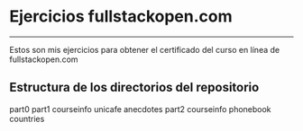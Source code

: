 # Ejercicios fullstackopen.com
***
Estos son mis ejercicios para obtener el certificado del curso en línea de fullstackopen.com

## Estructura de los directorios del repositorio

part0
part1
    courseinfo
    unicafe
    anecdotes
part2
    courseinfo
    phonebook
    countries
